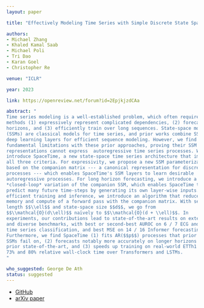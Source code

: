 ```yaml
---
layout: paper

title: "Effectively Modeling Time Series with Simple Discrete State Spaces"

authors:
- Michael Zhang
- Khaled Kamal Saab
- Michael Poli
- Tri Dao
- Karan Goel
- Christopher Re

venue: "ICLR"

year: 2023

link: https://openreview.net/forum?id=2EpjkjzdCAa

abstract: "
Time series modeling is a well-established problem, which often requires that
methods (1) expressively represent complicated dependencies, (2) forecast long
horizons, and (3) efficiently train over long sequences. State-space models
(SSMs) are classical models for time series, and prior works combine SSMs with
deep learning layers for efficient sequence modeling. However, we find
fundamental limitations with these prior approaches, proving their SSM
representations cannot express  autoregressive time series processes. We thus
introduce SpaceTime, a new state-space time series architecture that improves
all three criteria. For expressivity, we propose a new SSM parameterization
based on the companion matrix --- a canonical representation for discrete-time
processes --- which enables SpaceTime's SSM layers to learn desirable
autoregressive processes. For long horizon forecasting, we introduce a
*closed-loop* variation of the companion SSM, which enables SpaceTime to
predict many future time-steps by generating its own layer-wise inputs. For
efficient training and inference, we introduce an algorithm that reduces the
memory and compute of a forward pass with the companion matrix. With sequence
length $$\\ell$$ and state-space size $$d$$, we go from
$$\\mathcal{O}(d\\ell)$$ naïvely to $$\\mathcal{O}(d + \\ell)$$. In
experiments, our contributions lead to state-of-the-art results on extensive
and diverse benchmarks, with best or second-best AUROC on 6 / 7 ECG and speech
time series classification, and best MSE on 14 / 16 Informer forecasting tasks.
Furthermore, we find SpaceTime (1) fits AR($$p$$) processes that prior deep
SSMs fail on, (2) forecasts notably more accurately on longer horizons than
prior state-of-the-art, and (3) speeds up training on real-world ETTh1 data by
73% and 80% relative wall-clock time over Transformers and LSTMs.
"

who_suggested: George De Ath
status: suggested
---
```

- [GitHub](https://github.com/HazyResearch/spacetime)
- [arXiv paper](https://arxiv.org/abs/2303.09489)
